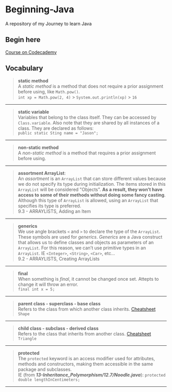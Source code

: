# Beginning-Java

A repository of my Journey to learn Java

## Begin here

[Course on Codecademy](https://www.codecademy.com/learn)

## Vocabulary

> **static method**  
> A _static method_ is a method that does not require a prior assignment before using, like `Math.pow()`.  
> `int xp = Math.pow(2, 4)` > `System.out.println(xp)` > `16`
___
> **static variable**  
> Variables that belong to the class itself. They can be accessed by `Class.variable`. Also note that they are shared by all instances of a class. They are declared as follows:  
> `public static Sting name = "Jason";`
___
> **non-static method**  
> A _non-static method_ is a method that requires a prior assignment before using.
___
> **assortment ArrayList**:  
> An _assortment_ is an `ArrayList` that can store different values because we do not specify its type during initialization. The items stored in this `ArrayList` will be considered "Objects". **As a result, they won’t have access to some of their methods without doing some fancy casting**. Although this type of `ArrayList` is allowed, using an `ArrayList` that specifies its type is preferred.  
> 9.3 - ARRAYLISTS, Adding an Item
___
> **generics**  
> We use angle brackets `<` and `>` to declare the type of the `ArrayList`. These symbols are used for _generics_. _Generics_ are a Java construct that allows us to define classes and objects as parameters of an `ArrayList`. For this reason, we can’t use primitive types in an `ArrayList`. IE `<Integer>`, `<String>`, `<Car>`, etc...  
> 9.2 - ARRAYLISTS, Creating ArrayLists
___
> **final**  
> When something is _final_, it cannot be changed once set. Attepts to change it will throw an error.  
> `final int x = 5;`
___
> **parent class - superclass - base class**  
> Refers to the class from which another class inherits. [Cheatsheet](https://www.codecademy.com/learn/learn-java/modules/learn-java-inheritance-and-polymorphism/cheatsheet)  
> `Shape`
___
> **child class - subclass - derived class**  
> Refers to the class that inherits from another class. [Cheatsheet](https://www.codecademy.com/learn/learn-java/modules/learn-java-inheritance-and-polymorphism/cheatsheet)  
> `Triangle`
___
> **protected**  
> The `protected` keyword is an access modifier used for attributes, methods and constructors, making them accessible in the same package and subclasses.  
> IE (from _**13-Inheritance_Polymorphism/12.7/Noodle.java**_): `protected double lengthInCentimeters;`
___
